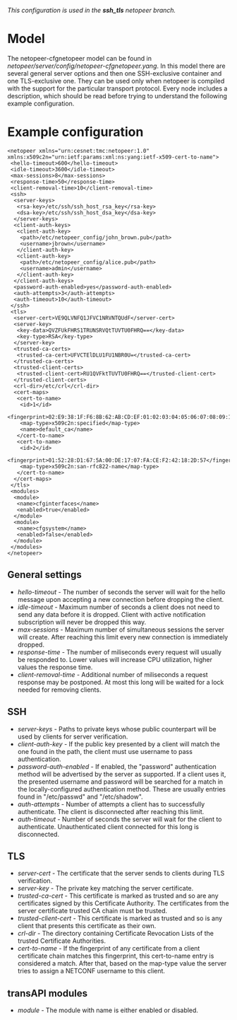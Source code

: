 _This configuration is used in the **ssh\_tls** netopeer branch._

# Model #

The netopeer-cfgnetopeer model can be found in _netopeer/server/config/netopeer-cfgnetopeer.yang_. In this model there are several general server options and then one SSH-exclusive container and one TLS-exclusive one. They can be used only when netopeer is compiled with the support for the particular transport protocol. Every node includes a description, which should be read before trying to understand the following example configuration.

# Example configuration #

```
<netopeer xmlns="urn:cesnet:tmc:netopeer:1.0" xmlns:x509c2n="urn:ietf:params:xml:ns:yang:ietf-x509-cert-to-name">
 <hello-timeout>600</hello-timeout>
 <idle-timeout>3600</idle-timeout>
 <max-sessions>8</max-sessions>
 <response-time>50</response-time>
 <client-removal-time>10</client-removal-time>
 <ssh>
  <server-keys>
   <rsa-key>/etc/ssh/ssh_host_rsa_key</rsa-key>
   <dsa-key>/etc/ssh/ssh_host_dsa_key</dsa-key>
  </server-keys>
  <client-auth-keys>
   <client-auth-key>
    <path>/etc/netopeer_config/john_brown.pub</path>
    <username>jbrown</username>
   </client-auth-key>
   <client-auth-key>
    <path>/etc/netopeer_config/alice.pub</path>
    <username>admin</username>
   </client-auth-key>
  </client-auth-keys>
  <password-auth-enabled>yes</password-auth-enabled>
  <auth-attempts>3</auth-attempts>
  <auth-timeout>10</auth-timeout>
 </ssh>
 <tls>
  <server-cert>VE9QLVNFQ1JFVC1NRVNTQUdF</server-cert>
  <server-key>
   <key-data>QVZFUkFHRS1TRUNSRVQtTUVTU0FHRQ==</key-data>
   <key-type>RSA</key-type>
  </server-key>
  <trusted-ca-certs>
   <trusted-ca-cert>UFVCTElDLU1FU1NBR0U=</trusted-ca-cert>
  </trusted-ca-certs>
  <trusted-client-certs>
   <trusted-client-cert>RU1QVFktTUVTU0FHRQ==</trusted-client-cert>
  </trusted-client-certs>
  <crl-dir>/etc/crl</crl-dir>
  <cert-maps>
   <cert-to-name>
    <id>1</id>
    <fingerprint>02:E9:38:1F:F6:8B:62:AB:CD:EF:01:02:03:04:05:06:07:08:09:10:11</fingerprint>
    <map-type>x509c2n:specified</map-type>
    <name>default_ca</name>
   </cert-to-name>
   <cert-to-name>
    <id>2</id>
    <fingerprint>01:52:28:D1:67:5A:00:DE:17:07:FA:CE:F2:42:18:2D:57</fingerprint>
    <map-type>x509c2n:san-rfc822-name</map-type>
   </cert-to-name>
  </cert-maps>
 </tls>
 <modules>
  <module>
   <name>cfginterfaces</name>
   <enabled>true</enabled>
  </module>
  <module>
   <name>cfgsystem</name>
   <enabled>false</enabled>
  </module>
 </modules>
</netopeer>
```

## General settings ##

  * _hello-timeout_ - The number of seconds the server will wait for the hello message upon accepting a new connection before dropping the client.
  * _idle-timeout_ - Maximum number of seconds a client does not need to send any data before it is dropped. Client with active notification subscription will never be dropped this way.
  * _max-sessions_ - Maximum number of simultaneous sessions the server will create. After reaching this limit every new connection is immediately dropped.
  * _response-time_ - The number of miliseconds every request will usually be responded to. Lower values will increase CPU utilization, higher values the response time.
  * _client-removal-time_ - Additional number of miliseconds a request response may be postponed. At most this long will be waited for a lock needed for removing clients.

## SSH ##

  * _server-keys_ - Paths to private keys whose public counterpart will be used by clients for server verification.
  * _client-auth-key_ - If the public key presented by a client will match the one found in the path, the client must use username to pass authentication.
  * _password-auth-enabled_ - If enabled, the "password" authentication method will be advertised by the server as supported. If a client uses it, the presented username and password will be searched for a match in the locally-configured authentication method. These are usually entries found in "/etc/passwd" and "/etc/shadow".
  * _auth-attempts_ - Number of attempts a client has to successfully authenticate. The client is disconnected after reaching this limit.
  * _auth-timeout_ - Number of seconds the server will wait for the client to authenticate. Unauthenticated client connected for this long is disconnected.

## TLS ##

  * _server-cert_ - The certificate that the server sends to clients during TLS verification.
  * _server-key_ - The private key matching the server certificate.
  * _trusted-ca-cert_ - This certificate is marked as trusted and so are any certificates signed by this Certificate Authority. The certificates from the server certificate trusted CA chain must be trusted.
  * _trusted-client-cert_ - This certificate is marked as trusted and so is any client that presents this certificate as their own.
  * _crl-dir_ - The directory containing Certificate Revocation Lists of the trusted Certificate Authorities.
  * _cert-to-name_ - If the fingerprint of any certificate from a client certificate chain matches this fingerprint, this cert-to-name entry is considered a match. After that, based on the map-type value the server tries to assign a NETCONF username to this client.

## transAPI modules ##

  * _module_ - The module with name is either enabled or disabled.